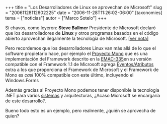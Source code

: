 +++
title = "Los Desarrolladores de Linux se aprovechan de Microsoft"
slug = "20061128112602225"
date = "2006-11-28T11:26:02-06:00"
[taxonomies]
tema = ["noticias"]
autor = ["Marco Sotelo"]
+++

Sí chavos, como leyeron: **Steve Ballmer** Presidente de Microsoft
declaró que los desarrolladores de **Linux** y otros programas basados
en el código abierto aprovechan ilegalmente la tecnología de Microsoft.
[\[ver nota\]](http://www.diarioti.com/gate/n.php?id=12831)  
  
Pero recordemos que los desarrolladores Linux van más allá de lo que el
software propietario hace, por ejemplo el [Proyecto
Mono](http://es.wikipedia.org/wiki/Proyecto_Mono) que es una
implementación del Framework descrito en la
[EMAC-335](http://www.ecma-international.org/publications/standards/Ecma-335.htm)en
su versión compatible con el Framework 1.1 de Microsoft agrega
[Eventos/Atributos](http://www.mono-project.com/Class_Status) extra a
los que proporciona el Framework de Microsoft y el Framework de Mono es
*casi* 100% compatible con este último, incluyendo el Windows.Forms  
  
Además gracias al Proyecto Mono podemos tener disponible la tecnologia
.NET para varios [sistemas](http://www.mono-project.com/Mono:Runtime) y
arquitecturas, ¿Acaso Microsoft se encargaría de este desarrollo?.  
  
Bueno todo esto es un ejemplo, pero realmente, ¿quién se aprovecha de
quien?


